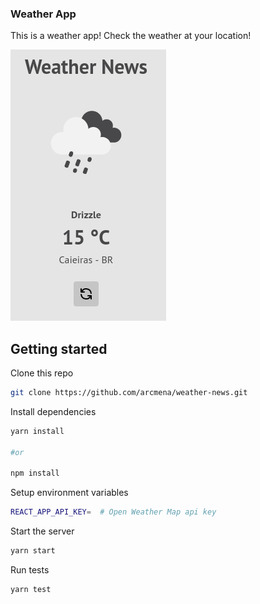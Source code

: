 ### Weather App

This is a weather app! Check the weather at your location!

![WeatherAppScreenshot](./assets/weather-news-screenshot.png)

## Getting started

Clone this repo

```bash
git clone https://github.com/arcmena/weather-news.git
```

Install dependencies

```bash
yarn install

#or

npm install
```

Setup environment variables

```bash
REACT_APP_API_KEY=  # Open Weather Map api key
```

Start the server

```bash
yarn start
```

Run tests

```bash
yarn test
```
